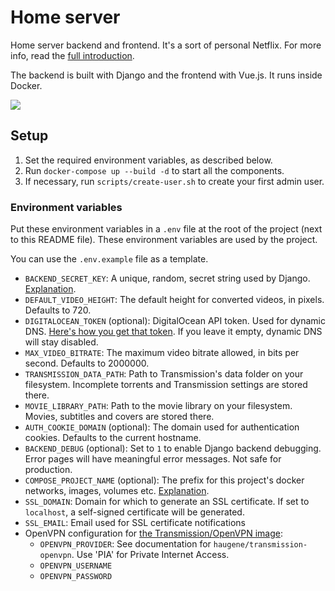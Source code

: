 # Home server

Home server backend and frontend. It's a sort of personal Netflix. For more info, read the [full introduction](https://nicolasbouliane.com/projects/home-server).

The backend is built with Django and the frontend with Vue.js. It runs inside Docker.

![](https://nicolasbouliane.com/images/_ultrawide/Home-page.jpg)

## Setup

1. Set the required environment variables, as described below.
2. Run `docker-compose up --build -d` to start all the components.
3. If necessary, run `scripts/create-user.sh` to create your first admin user.

### Environment variables

Put these environment variables in a `.env` file at the root of the project (next to this README file). These environment variables are used by the project.

You can use the `.env.example` file as a template.

* `BACKEND_SECRET_KEY`: A unique, random, secret string used by Django. [Explanation](https://docs.djangoproject.com/en/3.1/ref/settings/#secret-key).
* `DEFAULT_VIDEO_HEIGHT`: The default height for converted videos, in pixels. Defaults to 720.
* `DIGITALOCEAN_TOKEN` (optional): DigitalOcean API token. Used for dynamic DNS. [Here's how you get that token](https://www.digitalocean.com/docs/apis-clis/api/create-personal-access-token/). If you leave it empty, dynamic DNS will stay disabled.
* `MAX_VIDEO_BITRATE`: The maximum video bitrate allowed, in bits per second. Defaults to 2000000.
* `TRANSMISSION_DATA_PATH`: Path to Transmission's data folder on your filesystem. Incomplete torrents and Transmission settings are stored there.
* `MOVIE_LIBRARY_PATH`: Path to the movie library on your filesystem. Movies, subtitles and covers are stored there.
* `AUTH_COOKIE_DOMAIN` (optional): The domain used for authentication cookies. Defaults to the current hostname.
* `BACKEND_DEBUG` (optional): Set to `1` to enable Django backend debugging. Error pages will have meaningful error messages. Not safe for production.
* `COMPOSE_PROJECT_NAME` (optional): The prefix for this project's docker networks, images, volumes etc. [Explanation](https://docs.docker.com/compose/reference/envvars/).
* `SSL_DOMAIN`: Domain for which to generate an SSL certificate. If set to `localhost`, a self-signed certificate will be generated.
* `SSL_EMAIL`: Email used for SSL certificate notifications
* OpenVPN configuration for [the Transmission/OpenVPN image](https://hub.docker.com/r/haugene/transmission-openvpn/):
    * `OPENVPN_PROVIDER`: See documentation for `haugene/transmission-openvpn`. Use 'PIA' for Private Internet Access.
    * `OPENVPN_USERNAME`
    * `OPENVPN_PASSWORD`
